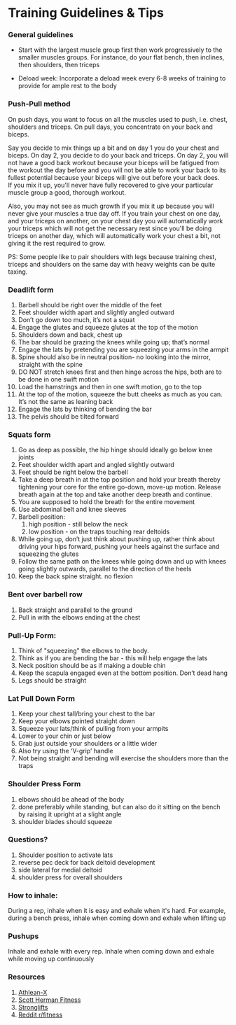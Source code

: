 # Training Guidelines & Tips


### General guidelines
* Start with the largest muscle group first then work progressively to the smaller muscles groups. For instance, do your flat bench, then inclines, then shoulders, then triceps

* Deload week: Incorporate a deload week every 6-8 weeks of training to provide for ample rest to the body

### Push-Pull method
On push days, you want to focus on all the muscles used to push, i.e. chest, shoulders and triceps. On pull days, you concentrate on your back and biceps. 

Say you decide to mix things up a bit and on day 1 you do your chest and biceps. On day 2, you decide to do your back and triceps. On day 2, you will not have a good back workout because your biceps will be fatigued from the workout the day before and you will not be able to work your back to its fullest potential because your biceps will give out before your back does.  
If you mix it up, you'll never have fully recovered to give your particular muscle group a good, thorough workout. 

Also, you may not see as much growth if you mix it up because you will never give your muscles a true day off. 
If you train your chest on one day, and your triceps on another, on your chest day you will automatically work your triceps which will not get the necessary rest since you'll be doing triceps on another day, which will automatically work your chest a bit, not giving it the rest required to grow.

PS: Some people like to pair shoulders with legs because training chest, triceps and shoulders on the same day with heavy weights can be quite taxing. 

### Deadlift form
1. Barbell should be right over the middle of the feet
2. Feet shoulder width apart and slightly angled outward
3. Don’t go down too much, it’s not a squat
4. Engage the glutes and squeeze glutes at the top of the motion
5. Shoulders down and back, chest up
6. The bar should be grazing the knees while going up; that’s normal
7. Engage the lats by pretending you are squeezing your arms in the armpit
8. Spine should also be in neutral position- no looking into the mirror, straight with the spine
9. DO NOT stretch knees first and then hinge across the hips, both are to be done in one swift motion
10. Load the hamstrings and then in one swift motion, go to the top
11. At the top of the motion, squeeze the butt cheeks as much as you can. It’s not the same as leaning back
12. Engage the lats by thinking of bending the bar
13. The pelvis should be tilted forward
	

### Squats form
1. Go as deep as possible, the hip hinge should ideally go below knee joints
2. Feet shoulder width apart and angled slightly outward
3. Feet should be right below the barbell
4. Take a deep breath in at the top position and hold your breath thereby tightening your core for the entire go-down, move-up motion. Release breath again at the top and take another deep breath and continue. 
5. You are supposed to hold the breath for the entire movement
6. Use abdominal belt and knee sleeves
7. Barbell position:
    1. high position - still below the neck
    2. low position - on the traps touching rear deltoids
8. While going up, don’t just think about pushing up, rather think about driving your hips forward, pushing your heels against the surface and squeezing the glutes
9. Follow the same path on the knees while going down and up with knees going slightly outwards, parallel to the direction of the heels
10. Keep the back spine straight. no flexion


### Bent over barbell row
1. Back straight and parallel to the ground
2. Pull in with the elbows ending at the chest


### Pull-Up Form:
1. Think of "squeezing" the elbows to the body. 
2. Think as if you are bending the bar  - this will help engage the lats
3. Neck position should be as if making a double chin
4. Keep the scapula engaged even at the bottom position. Don’t dead hang
5. Legs should be straight


### Lat Pull Down Form
1. Keep your chest tall/bring your chest to the bar
2. Keep your elbows pointed straight down
3. Squeeze your lats/think of pulling from your armpits
4. Lower to your chin or just below
5. Grab just outside your shoulders or a little wider
6. Also try using the ‘V-grip’ handle
7. Not being straight and bending will exercise the shoulders more than the traps


### Shoulder Press Form
1. elbows should be ahead of the body
2. done preferably while standing, but can also do it sitting on the bench by raising it upright at a slight angle
3. shoulder blades should squeeze


### Questions?
1. Shoulder position to activate lats
2. reverse pec deck for back deltoid development
3. side lateral for medial deltoid
4. shoulder press for overall shoulders


### How to inhale:
During a rep, inhale when it is easy and exhale when it's hard. For example, during a bench press, inhale when coming down and exhale when lifting up


### Pushups
Inhale and exhale with every rep. Inhale when coming down and exhale while moving up continuously


### Resources
1. [Athlean-X](https://www.youtube.com/user/JDCav24)
2. [Scott Herman Fitness](https://www.youtube.com/user/ScottHermanFitness)
3. [Stronglifts](https://stronglifts.com/)
4. [Reddit r/fitness](https://www.reddit.com/r/Fitness/)
